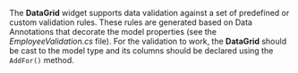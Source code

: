 The **DataGrid** widget supports data validation against a set of predefined or custom validation rules. These rules are generated based on Data Annotations that decorate the model properties (see the _EmployeeValidation.cs_ file). For the validation to work, the **DataGrid** should be cast to the model type and its columns should be declared using the `AddFor()` method.